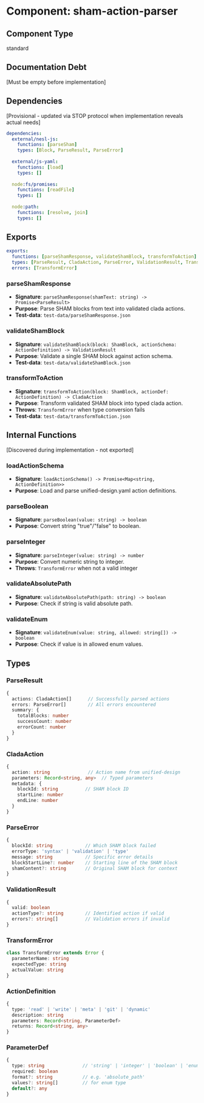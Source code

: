 # Component: sham-action-parser

## Component Type
standard

## Documentation Debt
[Must be empty before implementation]

## Dependencies
[Provisional - updated via STOP protocol when implementation reveals actual needs]

```yaml
dependencies:
  external/nesl-js:
    functions: [parseSham]
    types: [Block, ParseResult, ParseError]
  
  external/js-yaml:
    functions: [load]
    types: []
  
  node:fs/promises:
    functions: [readFile]
    types: []
  
  node:path:
    functions: [resolve, join]
    types: []
```

## Exports
```yaml
exports:
  functions: [parseShamResponse, validateShamBlock, transformToAction]
  types: [ParseResult, CladaAction, ParseError, ValidationResult, TransformError]
  errors: [TransformError]
```

### parseShamResponse
- **Signature**: `parseShamResponse(shamText: string) -> Promise<ParseResult>`
- **Purpose**: Parse SHAM blocks from text into validated clada actions.
- **Test-data**: `test-data/parseShamResponse.json`

### validateShamBlock
- **Signature**: `validateShamBlock(block: ShamBlock, actionSchema: ActionDefinition) -> ValidationResult`
- **Purpose**: Validate a single SHAM block against action schema.
- **Test-data**: `test-data/validateShamBlock.json`

### transformToAction
- **Signature**: `transformToAction(block: ShamBlock, actionDef: ActionDefinition) -> CladaAction`
- **Purpose**: Transform validated SHAM block into typed clada action.
- **Throws**: `TransformError` when type conversion fails
- **Test-data**: `test-data/transformToAction.json`

## Internal Functions
[Discovered during implementation - not exported]

### loadActionSchema
- **Signature**: `loadActionSchema() -> Promise<Map<string, ActionDefinition>>`
- **Purpose**: Load and parse unified-design.yaml action definitions.

### parseBoolean
- **Signature**: `parseBoolean(value: string) -> boolean`
- **Purpose**: Convert string "true"/"false" to boolean.

### parseInteger  
- **Signature**: `parseInteger(value: string) -> number`
- **Purpose**: Convert numeric string to integer.
- **Throws**: `TransformError` when not a valid integer

### validateAbsolutePath
- **Signature**: `validateAbsolutePath(path: string) -> boolean`
- **Purpose**: Check if string is valid absolute path.

### validateEnum
- **Signature**: `validateEnum(value: string, allowed: string[]) -> boolean`
- **Purpose**: Check if value is in allowed enum values.

## Types

### ParseResult
```typescript
{
  actions: CladaAction[]      // Successfully parsed actions
  errors: ParseError[]        // All errors encountered
  summary: {
    totalBlocks: number
    successCount: number
    errorCount: number
  }
}
```

### CladaAction
```typescript
{
  action: string              // Action name from unified-design
  parameters: Record<string, any>  // Typed parameters
  metadata: {
    blockId: string          // SHAM block ID
    startLine: number
    endLine: number
  }
}
```

### ParseError
```typescript
{
  blockId: string            // Which SHAM block failed
  errorType: 'syntax' | 'validation' | 'type'
  message: string            // Specific error details
  blockStartLine?: number    // Starting line of the SHAM block
  shamContent?: string       // Original SHAM block for context
}
```

### ValidationResult
```typescript
{
  valid: boolean
  actionType?: string        // Identified action if valid
  errors?: string[]          // Validation errors if invalid
}
```

### TransformError
```typescript
class TransformError extends Error {
  parameterName: string
  expectedType: string
  actualValue: string
}
```

### ActionDefinition
```typescript
{
  type: 'read' | 'write' | 'meta' | 'git' | 'dynamic'
  description: string
  parameters: Record<string, ParameterDef>
  returns: Record<string, any>
}
```

### ParameterDef
```typescript
{
  type: string              // 'string' | 'integer' | 'boolean' | 'enum'
  required: boolean
  format?: string           // e.g. 'absolute_path'
  values?: string[]         // for enum type
  default?: any
}
```